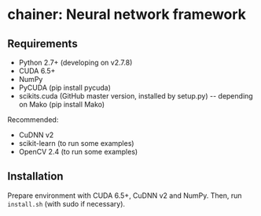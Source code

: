 # chainer: Neural network framework

## Requirements

- Python 2.7+ (developing on v2.7.8)
- CUDA 6.5+
- NumPy
- PyCUDA (pip install pycuda)
- scikits.cuda (GitHub master version, installed by setup.py)
-- depending on Mako (pip install Mako)

Recommended:

- CuDNN v2
- scikit-learn (to run some examples)
- OpenCV 2.4 (to run some examples)

## Installation

Prepare environment with CUDA 6.5+, CuDNN v2 and NumPy. Then, run `install.sh` (with sudo if necessary).
